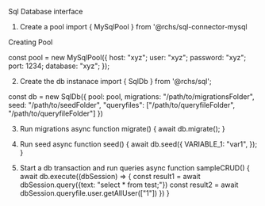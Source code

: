Sql Database interface

1. Create a pool
import { MySqlPool } from '@rchs/sql-connector-mysql

Creating Pool

const pool = new MySqlPool({
  host: "xyz";
  user: "xyz";
  password: "xyz";
  port: 1234;
  database: "xyz";
});

2. Create the db instanace
import { SqlDb } from '@rchs/sql';

const db = new SqlDb({
  pool: pool,
  migrations: "/path/to/migrationsFolder",
  seed: "/path/to/seedFolder",
  "queryfiles": ["/path/to/queryfileFolder", "/path/to/queryfileFolder"]
})

3. Run migrations
async function migrate() {
  await db.migrate();
}

4. Run seed
async function seed() {
  await db.seed({
    VARIABLE_1: "var1",
  });
}

5. Start a db transaction and run queries
async function sampleCRUD() {
  await db.execute((dbSession) => {
    const result1 = await dbSession.query({text: "select * from test;"})
    const result2 = await dbSession.queryfile.user.getAllUser(["1"])
  })
}